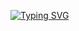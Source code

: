 [![Typing SVG](https://readme-typing-svg.demolab.com?font=Orbitron&pause=1&random=false&width=435&lines=Hello+There+%F0%9F%91%8B;WELCOME+TO+MY+GITHUB+%F0%9F%A4%96;Happy+Hacking!+%F0%9F%91%BE)](https://git.io/typing-svg)
<!--
- uses: Platane/snk@v3
  with:
    # github user name to read the contribution graph from (**required**)
    # using action context var `github.repository_owner` or specified user
    github_user_name: ${{ github.StevenRodriguezDev }}

    # list of files to generate.
    # one file per line. Each output can be customized with options as query string.
    #
    #  supported options:
    #  - palette:     A preset of color, one of [github, github-dark, github-light]
    #  - color_snake: Color of the snake
    #  - color_dots:  Coma separated list of dots color.
    #                 The first one is 0 contribution, then it goes from the low contribution to the highest.
    #                 Exactly 5 colors are expected.
    outputs: |
      dist/github-snake.svg
      dist/github-snake-dark.svg?palette=github-dark
      dist/ocean.gif?color_snake=orange&color_dots=#bfd6f6,#8dbdff,#64a1f4,#4b91f1,#3c7dd9




![ezgif com-gif-maker](https://github.com/StevenRodriguezDev/StevenRodriguezDev/assets/54337759/8f2bf771-d6b6-42e9-a90a-972487396b9f)


**StevenRodriguezDev/StevenRodriguezDev** is a ✨ _special_ ✨ repository because its `README.md` (this file) appears on your GitHub profile.

Here are some ideas to get you started:

- 🔭 I’m currently working on ...
- 🌱 I’m currently learning ...
- 👯 I’m looking to collaborate on ...
- 🤔 I’m looking for help with ...
- 💬 Ask me about ...
- 📫 How to reach me: ...
- 😄 Pronouns: ...
- ⚡ Fun fact: ...
-->
